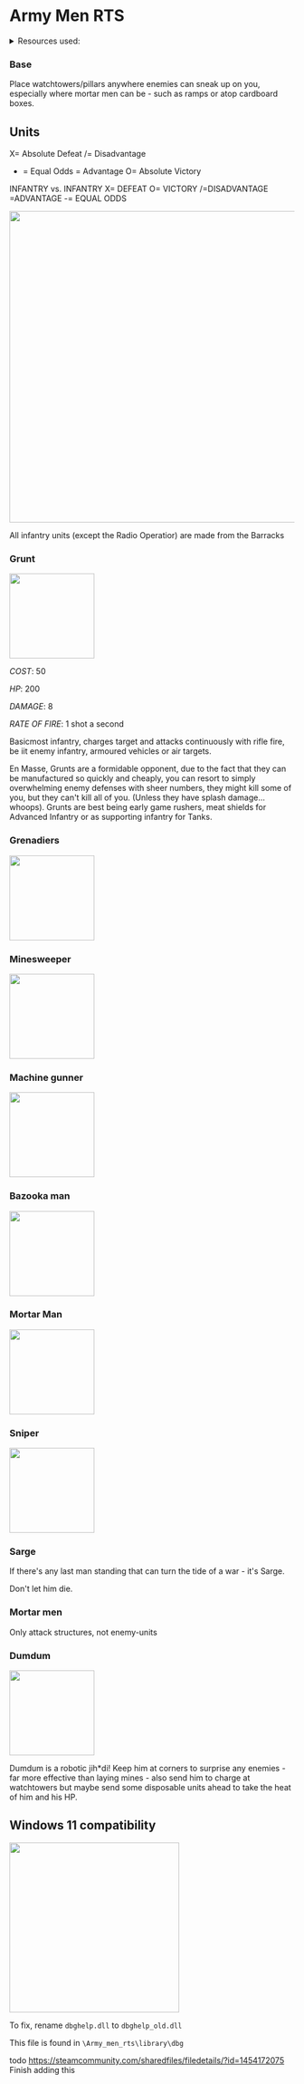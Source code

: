 # Army Men RTS

<details><summary>Resources used:</summary>
[Firehawk894](https://steamcommunity.com/sharedfiles/filedetails/?id=1454172075), [androsynth](https://steamcommunity.com/sharedfiles/filedetails/?id=1454172075)
</details>

### Base

Place watchtowers/pillars anywhere enemies can sneak up on you, especially where mortar men can be - such as ramps or atop cardboard boxes.

## Units

X= Absolute Defeat
/= Disadvantage
- = Equal Odds
\= Advantage
O= Absolute Victory

INFANTRY vs. INFANTRY
X= DEFEAT
O= VICTORY
/=DISADVANTAGE
\=ADVANTAGE
-= EQUAL ODDS

<img src=".pix/rock_paper_scissors.avif" style="width:550px; height: auto;">

All infantry units (except the Radio Operatior) are made from the Barracks

### Grunt

<img src=".pix/grunt.avif" style="width:150px; height: auto;">

*COST*: 50 

*HP*: 200

*DAMAGE*: 8

*RATE OF FIRE*: 1 shot a second

Basicmost infantry, charges target and attacks continuously with rifle fire, be iit enemy infantry, armoured vehicles or air targets.

En Masse, Grunts are a formidable opponent, due to the fact that they can be manufactured so quickly and cheaply, you can resort to simply overwhelming enemy defenses with sheer numbers, they might kill some of you, but they can't kill all of you. (Unless they have splash damage... whoops). Grunts are best being early game rushers, meat shields for Advanced Infantry or as supporting infantry for Tanks.

### Grenadiers

<img src=".pix/grenadier.avif" style="width:150px; height: auto;">

### Minesweeper

<img src=".pix/minesweeper.avif" style="width:150px; height: auto;">

### Machine gunner

<img src=".pix/machine_gunner.avif" style="width:150px; height: auto;">

### Bazooka man

<img src=".pix/bazooka_man.avif" style="width:150px; height: auto;">

### Mortar Man

<img src=".pix/mortar_man.avif" style="width:150px; height: auto;">

### Sniper

<img src=".pix/sniper.avif" style="width:150px; height: auto;">

### Sarge

If there's any last man standing that can turn the tide of a war - it's Sarge.

Don't let him die.

### Mortar men

Only attack structures, not enemy-units

### Dumdum

<img src=".pix/dumdum.avif" style="width:150px; height: auto;">

Dumdum is a robotic jih&ast;di! Keep him at corners to surprise any enemies - far more effective than laying mines - also send him to charge at watchtowers but maybe send some disposable units ahead to take the heat of him and his HP.

## Windows 11 compatibility

<img src=".pix/w11_error.avif" style="width:300px; height: auto;">

To fix, rename `dbghelp.dll` to `dbghelp_old.dll`

This file is found in `\Army_men_rts\library\dbg`

todo https://steamcommunity.com/sharedfiles/filedetails/?id=1454172075 Finish adding this
